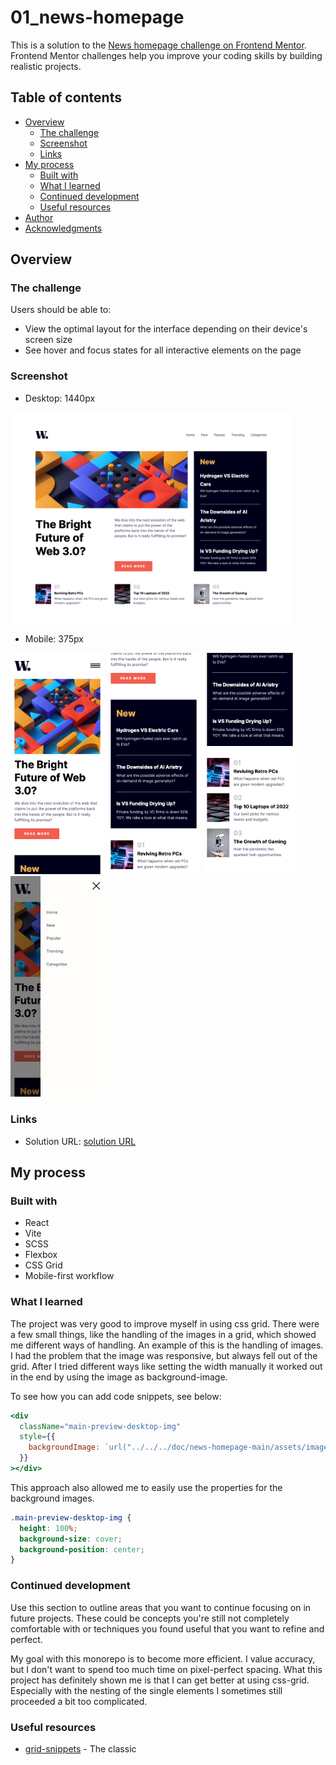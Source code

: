 # 01_news-homepage

This is a solution to the [News homepage challenge on Frontend Mentor](https://www.frontendmentor.io/challenges/news-homepage-H6SWTa1MFl). Frontend Mentor challenges help you improve your coding skills by building realistic projects.

## Table of contents

- [Overview](#overview)
  - [The challenge](#the-challenge)
  - [Screenshot](#screenshot)
  - [Links](#links)
- [My process](#my-process)
  - [Built with](#built-with)
  - [What I learned](#what-i-learned)
  - [Continued development](#continued-development)
  - [Useful resources](#useful-resources)
- [Author](#author)
- [Acknowledgments](#acknowledgments)

## Overview

### The challenge

Users should be able to:

- View the optimal layout for the interface depending on their device's screen size
- See hover and focus states for all interactive elements on the page

### Screenshot

- Desktop: 1440px

<p float="left">
  <img src="./solution_img/desktop-view.png" width="450" alt="desktop-view"/>

</p>

- Mobile: 375px

<p float="left">
  <img src="./solution_img/mobile-first.png" width="150" alt="mobile-first"/>
  <img src="./solution_img/mobile-second.png" width="150" alt="mobile-second"/>
  <img src="./solution_img/mobile-third.png" width="150" alt="mobile-third"/> 
  <img src="./solution_img/mobile-drawer.png" width="150" alt="mobile-drawer"/>
</p>

### Links

- Solution URL: [solution URL](https://genuine-seahorse-df5d78.netlify.app)

## My process

### Built with

- React
- Vite
- SCSS
- Flexbox
- CSS Grid
- Mobile-first workflow

### What I learned

The project was very good to improve myself in using css grid. There were a few small things, like the handling of the images in a grid, which showed me different ways of handling. An example of this is the handling of images. I had the problem that the image was responsive, but always fell out of the grid. After I tried different ways like setting the width manually it worked out in the end by using the image as background-image.

To see how you can add code snippets, see below:

```jsx
<div
  className="main-preview-desktop-img"
  style={{
    backgroundImage: `url("../../../doc/news-homepage-main/assets/images/image-web-3-desktop.jpg")`,
  }}
></div>
```

This approach also allowed me to easily use the properties for the background images.

```css
.main-preview-desktop-img {
  height: 100%;
  background-size: cover;
  background-position: center;
}
```

### Continued development

Use this section to outline areas that you want to continue focusing on in future projects. These could be concepts you're still not completely comfortable with or techniques you found useful that you want to refine and perfect.

My goal with this monorepo is to become more efficient. I value accuracy, but I don't want to spend too much time on pixel-perfect spacing. What this project has definitely shown me is that I can get better at using css-grid. Especially with the nesting of the single elements I sometimes still proceeded a bit too complicated.

### Useful resources

- [grid-snippets](https://css-tricks.com/snippets/css/complete-guide-grid/) - The classic
